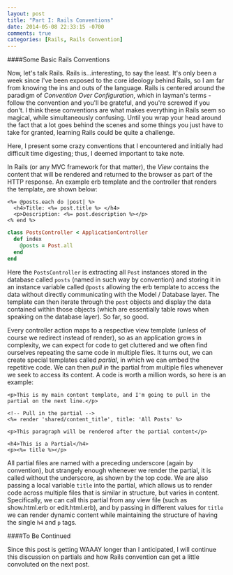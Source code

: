 ```yaml
---
layout: post
title: "Part I: Rails Conventions"
date: 2014-05-08 22:33:15 -0700
comments: true
categories: [Rails, Rails Convention]
---
```


####Some Basic Rails Conventions

Now, let's talk Rails. Rails is...interesting, to say the least. It's only been a week since I've been exposed to the core ideology behind Rails, so I am far from knowing the ins and outs of the language. Rails is centered around the paradigm of *Convention Over Configuration*, which in layman's terms - follow the convention and you'll be grateful, and you're screwed if you don't. I think these conventions are what makes everything in Rails seem so magical, while simultaneously confusing. Until you wrap your head around the fact that a lot goes behind the scenes and some things you just have to take for granted, learning Rails could be quite a challenge. 

Here, I present some crazy conventions that I encountered and initially had difficult time digesting; thus, I deemed important to take note. 

In Rails (or any MVC framework for that matter), the *View* contains the content that will be rendered and returned to the browser as part of the HTTP response. An example erb template and the controller that renders the template, are shown below: 

``` erb Example ERB Template Under app/views/posts/index.html.erb
<%= @posts.each do |post| %>
  <h4>Title: <%= post.title %> </h4>
  <p>Description: <%= post.description %></p>
<% end %>
```

``` ruby Posts Controller that Renders the View Template Above
class PostsController < ApplicationController
  def index
    @posts = Post.all
  end
end
```

Here the `PostsController` is extracting all `Post` instances stored in the database called `posts` (named in such way by convention) and storing it in an instance variable called `@posts` allowing the erb template to access the data without directly communicating with the Model / Database layer. The template can then iterate through the `post` objects and display the data contained within those objects (which are essentially table rows when speaking on the database layer). So far, so good. 

Every controller action maps to a respective view template (unless of course we redirect instead of render), so as an application grows in complexity, we can expect for code to get cluttered and we often find ourselves repeating the same code in multiple files. It turns out, we can create special templates called *partial*, in which we can embed the repetitive code. We can then *pull in* the partial from multiple files whenever we seek to access its content. A code is worth a million words, so here is an example:

``` erb Pulling In a Partial Inside app/views/posts/index.html.erb  
<p>This is my main content template, and I'm going to pull in the partial on the next line.</p>

<!-- Pull in the partial -->
<%= render 'shared/content_title', title: 'All Posts' %>

<p>This paragraph will be rendered after the partial content</p> 
```

``` erb The Partial That's Being Called Inside app/views/shared/_content_title.html.erb
<h4>This is a Partial</h4>
<p><%= title %></p>
```

All partial files are named with a preceding underscore (again by convention), but strangely enough whenever we render the partial, it is called without the underscore, as shown by the top code. We are also passing a local variable `title` into the partial, which allows us to render code across multiple files that is similar in structure, but varies in content. Specifically, we can call this partial from any view file (such as show.html.erb or edit.html.erb), and by passing in different values for `title` we can render dynamic content while maintaining the structure of having the single `h4` and `p` tags.

####To Be Continued

Since this post is getting WAAAY longer than I anticipated, I will continue this discussion on partials and how Rails convention can get a little convoluted on the next post. 



